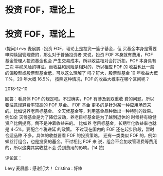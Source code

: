 # 投资 FOF，理论上

# 投资 FOF，理论上

(提问)Levy 麦展鹏 : 投资 FOF，理论上是投资一篮子基金，但 买基金本身是需要申购赎回管理费的，那么对于普通投资者 来说，投资 FOF 本身就有费用，FOF 基金管理人投资基金也会 产生交易成本，所以收益相对会打折扣。FOF 本身具有二次 平抑风险的特征，而收益和风险是相对的，所以相应 FOF 的 收益也比一般的偏股型或股票型基金低，可以这么理解了 吗？钉大，股票型基金 10 年收益大概 11%，20 年大概 16.5%， 按照这种情况，FOF 的收益大概率在哪个区间呢？

2018-12-10

回答：看具体 FOF 的规定吧。不过确实，FOF 有涉及到双重收 费的问题。所以要注意规避费率较高的 FOF 基金。 FOF 基金 更多的是针对某一种应用场景来的。比如说养老目标基金、 全天候基金等，利用基金品种做出一种特别的效果。例如全 天候基金是为了降低波动，养老目标基金是为了越到退休的 时候持有稳健资产比例提高。倒不是冲着收益来的。 比如养 老目标基金，长期年化收益率也就是 4-5%。要配合个税递延 的政策。 不过现在国内的 FOF 还在起步阶段，暂时合适品种 不多。具体的收益要看 FOF 的投资策略。 还有一类类似 FOF 的，例如螺丝钉组合，也是投资的基金。不过相比 FOF 来 说，组合不会加收管理费等费用的，所以这类其实收益不会 受到费用的影响。(14 赞)

评论区：

Levy 麦展鹏 : 感谢钉大！ Cristina : 好棒